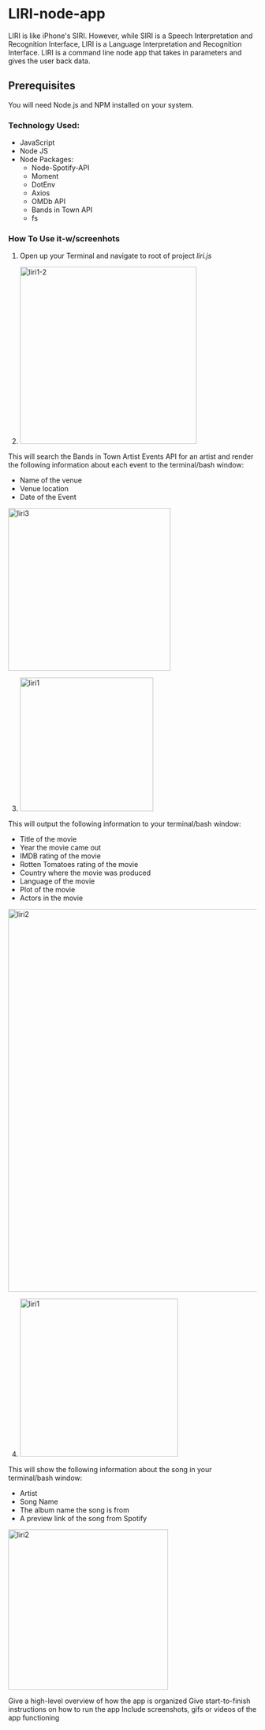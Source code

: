 # LIRI-node-app 
LIRI is like iPhone's SIRI. However, while SIRI is a Speech Interpretation and Recognition Interface, LIRI is a Language Interpretation and Recognition Interface. LIRI is a command line node app that takes in parameters and gives the user  back data.

## Prerequisites
You will need Node.js and NPM installed on your system.

### Technology Used: 
* JavaScript
* Node JS
* Node Packages:
   * Node-Spotify-API
   * Moment
   * DotEnv
   * Axios 
   * OMDb API
   * Bands in Town API
   * fs


### How To Use it-w/screenhots
1. Open up your Terminal and navigate to root of project *liri.js*


2. <img width="358" alt="liri1-2" src="https://user-images.githubusercontent.com/51039590/63643247-8f639c80-c689-11e9-90ca-4ef3d6539160.png">

This will search the Bands in Town Artist Events API for an artist and render the following information about each event to the terminal/bash window:
  * Name of the venue
  * Venue location
  * Date of the Event
  
  <img width="329" alt="liri3" src="https://user-images.githubusercontent.com/51039590/63643266-1749a680-c68a-11e9-8a89-9e6eb5064da3.png">


3. <img width="270" alt="liri1" src="https://user-images.githubusercontent.com/51039590/63643329-74922780-c68b-11e9-8987-4963deca504b.png">

This will output the following information to your terminal/bash window:
 * Title of the movie
 * Year the movie came out
 * IMDB rating of the movie
 * Rotten Tomatoes rating of the movie
 * Country where the movie was produced
 * Language of the movie
 * Plot of the movie
 * Actors in the movie

<img width="774" alt="liri2" src="https://user-images.githubusercontent.com/51039590/63643332-81168000-c68b-11e9-9e3f-18545236cf29.png">


4. <img width="320" alt="liri1" src="https://user-images.githubusercontent.com/51039590/63643455-c045d080-c68d-11e9-9911-f07941081331.png">

This will show the following information about the song in your terminal/bash window:
 * Artist
 * Song Name
 * The album name the song is from
 * A preview link of the song from Spotify


 <img width="324" alt="liri2" src="https://user-images.githubusercontent.com/51039590/63643457-c50a8480-c68d-11e9-9907-ba072b633e06.png">


 Give a high-level overview of how the app is organized
 Give start-to-finish instructions on how to run the app
Include screenshots, gifs or videos of the app functioning

